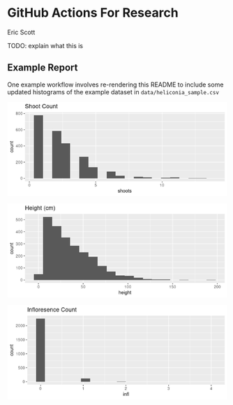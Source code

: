 # GitHub Actions For Research
Eric Scott

<!-- README.md is generated from README.qmd.  Do not edit README.md, edit README.qmd instead! -->

TODO: explain what this is

## Example Report

One example workflow involves re-rendering this README to include some
updated histograms of the example dataset in `data/heliconia_sample.csv`

![](README_files/figure-commonmark/unnamed-chunk-2-1.png)

![](README_files/figure-commonmark/unnamed-chunk-2-2.png)

![](README_files/figure-commonmark/unnamed-chunk-2-3.png)
